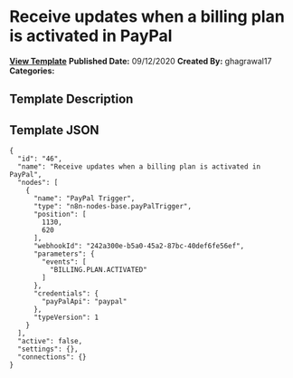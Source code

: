 # Receive updates when a billing plan is activated in PayPal

**[View Template](https://n8n.io/workflows/653-/)**  **Published Date:** 09/12/2020  **Created By:** ghagrawal17  **Categories:**   

## Template Description



## Template JSON

```
{
  "id": "46",
  "name": "Receive updates when a billing plan is activated in PayPal",
  "nodes": [
    {
      "name": "PayPal Trigger",
      "type": "n8n-nodes-base.payPalTrigger",
      "position": [
        1130,
        620
      ],
      "webhookId": "242a300e-b5a0-45a2-87bc-40def6fe56ef",
      "parameters": {
        "events": [
          "BILLING.PLAN.ACTIVATED"
        ]
      },
      "credentials": {
        "payPalApi": "paypal"
      },
      "typeVersion": 1
    }
  ],
  "active": false,
  "settings": {},
  "connections": {}
}
```
